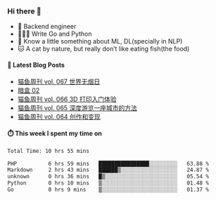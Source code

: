 ### Hi there 👋

- 🔧 Backend engineer
- 👨🏻‍💻 Write Go and Python
- 🔭 Know a little something about ML, DL(specially in NLP)
- 🐱 A cat by nature, but really don’t like eating fish(the food)

#### 📖 Latest Blog Posts
<!-- BLOG-POST-LIST:START -->
- [猫鱼周刊 vol. 067 世界无烟日](https://ameow.xyz/archives/weekly-067)
- [暗盒 02](https://ameow.xyz/archives/film-roll-02)
- [猫鱼周刊 vol. 066 3D 打印入门体验](https://ameow.xyz/archives/weekly-066)
- [猫鱼周刊 vol. 065 深度游览一座城市的方法](https://ameow.xyz/archives/weekly-065)
- [猫鱼周刊 vol. 064 创作和变现](https://ameow.xyz/archives/weekly-064)
<!-- BLOG-POST-LIST:END -->

#### ⏱️ This week I spent my time on
<!--START_SECTION:waka-->

```txt
Total Time: 10 hrs 55 mins

PHP          6 hrs 59 mins   ████████████████░░░░░░░░░   63.88 %
Markdown     2 hrs 43 mins   ██████▒░░░░░░░░░░░░░░░░░░   24.87 %
unknown      0 hrs 36 mins   █▒░░░░░░░░░░░░░░░░░░░░░░░   05.54 %
Python       0 hrs 10 mins   ▒░░░░░░░░░░░░░░░░░░░░░░░░   01.48 %
Go           0 hrs 9 mins    ▒░░░░░░░░░░░░░░░░░░░░░░░░   01.37 %
```

<!--END_SECTION:waka-->

<!--
**LeslieLeung/LeslieLeung** is a ✨ _special_ ✨ repository because its `README.md` (this file) appears on your GitHub profile.

Here are some ideas to get you started:

- 🔭 I’m currently working on ...
- 🌱 I’m currently learning ...
- 👯 I’m looking to collaborate on ...
- 🤔 I’m looking for help with ...
- 💬 Ask me about ...
- 📫 How to reach me: ...
- 😄 Pronouns: ...
- ⚡ Fun fact: ...
-->
